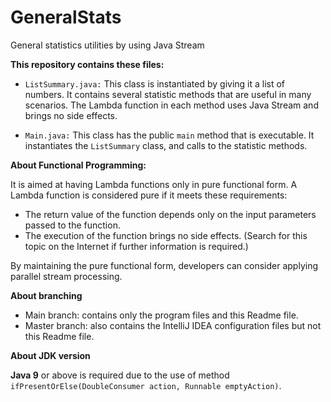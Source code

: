 # GeneralStats
General statistics utilities by using Java Stream

**This repository contains these files:**

- ``ListSummary.java:`` This class is instantiated by giving it a list of numbers.
It contains several statistic methods that are useful in many scenarios. The Lambda 
  function in each method uses Java Stream and brings no side effects.  

  
- ``Main.java:`` This class has the public ```main``` method that is executable. It instantiates
the ```ListSummary``` class, and calls to the statistic methods.
  

**About Functional Programming:**

It is aimed at having Lambda functions only in pure functional form.
A Lambda function is considered pure if it meets these requirements:

- The return value of the function depends only on the input parameters passed to the function.
- The execution of the function brings no side effects. (Search for this topic on the Internet if further information is required.)

By maintaining the pure functional form, developers can consider applying parallel
stream processing.

**About branching**  
- Main branch: contains only the program files and this Readme file.
- Master branch: also contains the IntelliJ IDEA configuration files but not this Readme file.

**About JDK version**  

**Java 9** or above is required due to the use of method ``ifPresentOrElse(DoubleConsumer action,
Runnable emptyAction)``.
